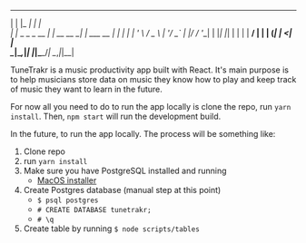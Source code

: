  _                  _____         _         
| |                |_   _|       | |        
| |_ _   _ _ __   ___| |_ __ __ _| | ___ __ 
| __| | | | '_ \ / _ \ | '__/ _` | |/ / '__|
| |_| |_| | | | |  __/ | | | (_| |   <| |   
 \__|\__,_|_| |_|\___\_/_|  \__,_|_|\_\_| 

TuneTrakr is a music productivity app built with React. It's main purpose is to help musicians store data on music they know how to play and keep track of music they want to learn in the future.

For now all you need to do to run the app locally is clone the repo, run `yarn install`. Then, `npm start` will run the development build.

In the future, to run the app locally. The process will be something like:

1. Clone repo
2. run `yarn install`
3. Make sure you have PostgreSQL installed and running
	- [MacOS installer](http://postgresapp.com/)
4. Create Postgres database (manual step at this point)
	- `$ psql postgres`
	- `# CREATE DATABASE tunetrakr;`
	- `# \q`
5. Create table by running `$ node scripts/tables`

